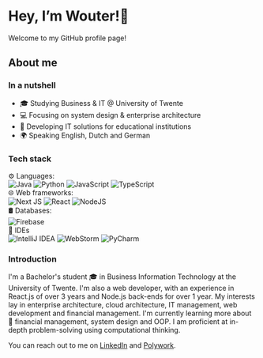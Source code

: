 # Hey, I’m Wouter!👋
Welcome to my GitHub profile page!

## About me
### In a nutshell
- 🎓 Studying Business & IT @ University of Twente
- 💻 Focusing on system design & enterprise architecture
- 🏫 Developing IT solutions for educational institutions
- 🌍 Speaking English, Dutch and German

### Tech stack
⚙️ Languages:  
![Java](https://img.shields.io/badge/java-%23ED8B00.svg?style=for-the-badge&logo=java&logoColor=white) ![Python](https://img.shields.io/badge/python-3670A0?style=for-the-badge&logo=python&logoColor=ffdd54) ![JavaScript](https://img.shields.io/badge/javascript-%23323330.svg?style=for-the-badge&logo=javascript&logoColor=%23F7DF1E) ![TypeScript](https://img.shields.io/badge/typescript-%23007ACC.svg?style=for-the-badge&logo=typescript&logoColor=white)  
🌐 Web frameworks:  
 ![Next JS](https://img.shields.io/badge/Next-black?style=for-the-badge&logo=next.js&logoColor=white) ![React](https://img.shields.io/badge/react-%2320232a.svg?style=for-the-badge&logo=react&logoColor=%2361DAFB) ![NodeJS](https://img.shields.io/badge/node.js-6DA55F?style=for-the-badge&logo=node.js&logoColor=white)  
🛢 Databases:  
![Firebase](https://img.shields.io/badge/firebase-%23039BE5.svg?style=for-the-badge&logo=firebase)  
💽 IDEs  
![IntelliJ IDEA](https://img.shields.io/badge/IntelliJIDEA-000000.svg?style=for-the-badge&logo=intellij-idea&logoColor=white) ![WebStorm](https://img.shields.io/badge/webstorm-143?style=for-the-badge&logo=webstorm&logoColor=white&color=black) ![PyCharm](https://img.shields.io/badge/pycharm-143?style=for-the-badge&logo=pycharm&logoColor=black&color=black&labelColor=green)


### Introduction
I'm a Bachelor's student 🎓 in Business Information Technology at the University of Twente. I'm also a web developer, with an experience in React.js of over 3 years and Node.js back-ends for over 1 year. My interests lay in enterprise architecture, cloud architecture, IT management, web development and financial management. I'm currently learning more about 💸 financial management, system design and OOP. I am proficient at in-depth problem-solving using computational thinking.

You can reach out to me on <a href="https://www.linkedin.com/in/wouter-deen/" target="_blank">LinkedIn</a> and <a href="https://www.polywork.com/wouterdeen" target="_blank">Polywork</a>.
